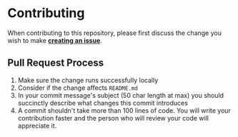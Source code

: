 # Contributing

When contributing to this repository, please first discuss the change you wish to make [**creating an issue**](https://github.com/Stuja/stuja-bot/issues).



## Pull Request Process

1. Make sure the change runs successfully locally
2. Consider if the change affects `README.md`
3. In your commit message's subject (50 char length at max) you should succinctly describe what changes this commit introduces
4. A commit shouldn't take more than 100 lines of code. You will write your contribution faster and the person who will review your code will appreciate it.



